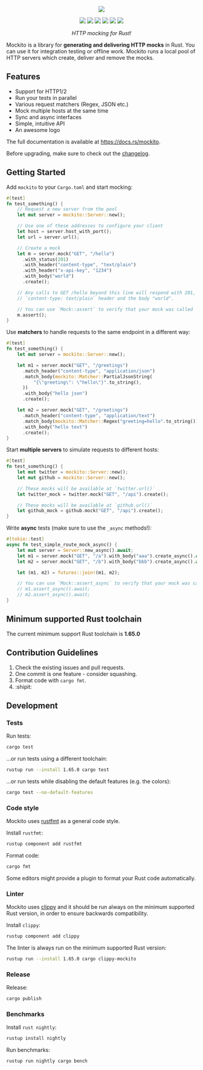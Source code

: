 <p>
  <p align="center"><img src="https://raw.githubusercontent.com/lipanski/mockito/master/docs/logo-black.png"></p>
  <p align="center">
    <a href="https://docs.rs/mockito"><img src="https://docs.rs/mockito/badge.svg"></a>
    <a href="https://crates.io/crates/mockito"><img src="https://img.shields.io/crates/v/mockito.svg"></a>
    <img src="https://img.shields.io/badge/rust%20version-%3E%3D1.65.0-orange">
    <a href="https://crates.io/crates/mockito"><img src="https://img.shields.io/crates/d/mockito"></a>
    <a href="https://github.com/lipanski/mockito/actions/workflows/tests.yml/?branch=master"><img src="https://github.com/lipanski/mockito/actions/workflows/tests.yml/badge.svg?branch=master"></a>
    <a href="https://ci.appveyor.com/project/lipanski/mockito"><img src="https://ci.appveyor.com/api/projects/status/github/lipanski/mockito?branch=master&svg=true"></a>
  </p>
  <p align="center"><em>HTTP mocking for Rust!</em></p>
</p>

Mockito is a library for **generating and delivering HTTP mocks** in Rust. You can use it for integration testing 
or offline work. Mockito runs a local pool of HTTP servers which create, deliver and remove the mocks.

## Features

- Support for HTTP1/2
- Run your tests in parallel
- Various request matchers (Regex, JSON etc.)
- Mock multiple hosts at the same time
- Sync and async interfaces
- Simple, intuitive API
- An awesome logo

The full documentation is available at <https://docs.rs/mockito>.

Before upgrading, make sure to check out the [changelog](https://github.com/lipanski/mockito/releases).

## Getting Started

Add `mockito` to your `Cargo.toml` and start mocking:

```rust
#[test]
fn test_something() {
    // Request a new server from the pool
    let mut server = mockito::Server::new();

    // Use one of these addresses to configure your client
    let host = server.host_with_port();
    let url = server.url();

    // Create a mock
    let m = server.mock("GET", "/hello")
      .with_status(201)
      .with_header("content-type", "text/plain")
      .with_header("x-api-key", "1234")
      .with_body("world")
      .create();

    // Any calls to GET /hello beyond this line will respond with 201, the
    // `content-type: text/plain` header and the body "world".

    // You can use `Mock::assert` to verify that your mock was called
    m.assert();
}
```

Use **matchers** to handle requests to the same endpoint in a different way:

```rust
#[test]
fn test_something() {
    let mut server = mockito::Server::new();

    let m1 = server.mock("GET", "/greetings")
      .match_header("content-type", "application/json")
      .match_body(mockito::Matcher::PartialJsonString(
          "{\"greeting\": \"hello\"}".to_string(),
      ))
      .with_body("hello json")
      .create();

    let m2 = server.mock("GET", "/greetings")
      .match_header("content-type", "application/text")
      .match_body(mockito::Matcher::Regex("greeting=hello".to_string()))
      .with_body("hello text")
      .create();
}
```

Start **multiple servers** to simulate requests to different hosts:

```rust
#[test]
fn test_something() {
    let mut twitter = mockito::Server::new();
    let mut github = mockito::Server::new();

    // These mocks will be available at `twitter.url()`
    let twitter_mock = twitter.mock("GET", "/api").create();

    // These mocks will be available at `github.url()`
    let github_mock = github.mock("GET", "/api").create();
}
```

Write **async** tests (make sure to use the `_async` methods!):

```rust
#[tokio::test]
async fn test_simple_route_mock_async() {
    let mut server = Server::new_async().await;
    let m1 = server.mock("GET", "/a").with_body("aaa").create_async().await;
    let m2 = server.mock("GET", "/b").with_body("bbb").create_async().await;

    let (m1, m2) = futures::join!(m1, m2);

    // You can use `Mock::assert_async` to verify that your mock was called
    // m1.assert_async().await;
    // m2.assert_async().await;
}
```

## Minimum supported Rust toolchain

The current minimum support Rust toolchain is **1.65.0**

## Contribution Guidelines

1. Check the existing issues and pull requests.
2. One commit is one feature - consider squashing.
3. Format code with `cargo fmt`.
4. :shipit:

## Development

### Tests

Run tests:

```sh
cargo test
```

...or run tests using a different toolchain:

```sh
rustup run --install 1.65.0 cargo test
```

...or run tests while disabling the default features (e.g. the colors):

```sh
cargo test --no-default-features
```

### Code style

Mockito uses [rustfmt](https://github.com/rust-lang/rustfmt) as a general code style.

Install `rustfmt`:

```sh
rustup component add rustfmt
```

Format code:

```sh
cargo fmt
```

Some editors might provide a plugin to format your Rust code automatically.

### Linter

Mockito uses [clippy](https://github.com/rust-lang/rust-clippy) and it should be run always on the minimum supported Rust version, in order to ensure backwards compatibility.

Install `clippy`:

```sh
rustup component add clippy
```

The linter is always run on the minimum supported Rust version:

```sh
rustup run --install 1.65.0 cargo clippy-mockito
```

### Release

Release:

```sh
cargo publish
```

### Benchmarks

Install `rust nightly`:

```sh
rustup install nightly
```

Run benchmarks:

```sh
rustup run nightly cargo bench
```
